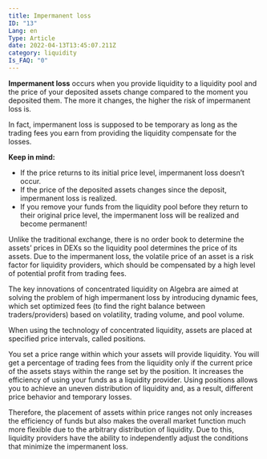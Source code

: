 ```yaml
---
title: Impermanent loss
ID: "13"
Lang: en
Type: Article
date: 2022-04-13T13:45:07.211Z
category: liquidity
Is_FAQ: "0"
---
```

**Impermanent loss** occurs when you provide liquidity to a liquidity pool and the price of your deposited assets change compared to the moment you deposited them. The more it changes, the higher the risk of impermanent loss is.

In fact, impermanent loss is supposed to be temporary as long as the trading fees you earn from providing the liquidity compensate for the losses.

**Keep in mind:**

* If the price returns to its initial price level, impermanent loss doesn’t occur.
* If the price of the deposited assets changes since the deposit, impermanent loss is realized.
* If you remove your funds from the liquidity pool before they return to their original price level, the impermanent loss will be realized and become permanent!

Unlike the traditional exchange, there is no order book to determine the assets’ prices in DEXs so the liquidity pool determines the price of its assets. Due to the impermanent loss, the volatile price of an asset is a risk factor for liquidity providers, which should be compensated by a high level of potential profit from trading fees.

The key innovations of concentrated liquidity on Algebra are aimed at solving the problem of high impermanent loss by introducing dynamic fees, which set optimized fees (to find the right balance between traders/providers) based on volatility, trading volume, and pool volume.

When using the technology of concentrated liquidity, assets are placed at specified price intervals, called positions. 

You set a price range within which your assets will provide liquidity. You will get a percentage of trading fees from the liquidity only if the current price of the assets stays within the range set by the position. It increases the efficiency of using your funds as a liquidity provider. Using positions allows you to achieve an uneven distribution of liquidity and, as a result, different price behavior and temporary losses.

Therefore, the placement of assets within price ranges not only increases the efficiency of funds but also makes the overall market function much more flexible due to the arbitrary distribution of liquidity. Due to this, liquidity providers have the ability to independently adjust the conditions that minimize the impermanent loss.